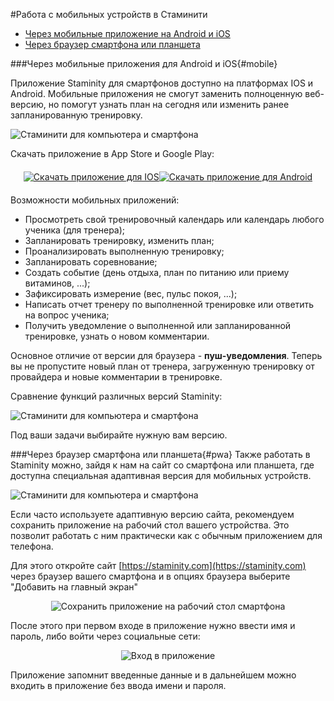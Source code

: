 #Работа с мобильных устройств в Стаминити

* [Через мобильные приложение на Android и iOS](#mobile)
* [Через браузер смартфона или планшета](#pwa)

###Через мобильные приложения для Android и iOS{#mobile}

Приложение Staminity для смартфонов доступно на платформах IOS и Android. Мобильные приложения не смогут заменить полноценную веб-версию, но помогут узнать план на сегодня или изменить ранее запланированную тренировку. 

![Стаминити для компьютера и смартфона](https://264710.selcdn.ru/assets/images/mobile/mobile-options-2.png)

Скачать приложение в App Store и Google Play:

<div class="td-guide__downloads">
<a target="_blank" href="https://itunes.apple.com/app/true/id1257031952">
<img src="https://d3ptyyxy2at9ui.cloudfront.net/2e92241a82d85ff0065c23fac1a645df.svg" alt="Скачать приложение для IOS"></a>

<a target="_blank" href="https://play.google.com/store/apps/details?id=com.staminity.phoneapp">
<img src="https://d3ptyyxy2at9ui.cloudfront.net/3371f0722d31099070bef0f710811816.svg" alt="Скачать приложение для Android"></a>
</div>

  <style>
   .td-guide__downloads {
    display: -webkit-box;
    display: -ms-flexbox;
    display: flex;
    -webkit-box-pack: center;
    -ms-flex-pack: center;
    justify-content: center;
    margin-bottom: 20px;
    margin-top: 20px;
    margin-left: 20px;
    margin-right: 20px;
    text-align: center;
}     
  </style>

Возможности мобильных приложений:

* Просмотреть свой тренировочный календарь или календарь любого ученика (для тренера);
* Запланировать тренировку, изменить план;
* Проанализировать выполненную тренировку;
* Запланировать соревнование;
* Создать событие (день отдыха, план по питанию или приему витаминов, ...);
* Зафиксировать измерение (вес, пульс покоя, ...);
* Написать отчет тренеру по выполненной тренировке или ответить на вопрос ученика;
* Получить уведомление о выполненной или запланированной тренировке, узнать о новом комментарии.

Основное отличие от версии для браузера - **пуш-уведомления**. Теперь вы не пропустите новый план от тренера, загруженную тренировку от провайдера и новые комментарии в тренировке.

Сравнение функций различных версий Staminity:

![Стаминити для компьютера и смартфона](https://264710.selcdn.ru/assets/images/mobile/web-mobile-compare.png)

Под ваши задачи выбирайте нужную вам версию.

###Через браузер смартфона или планшета{#pwa}
Также работать в Staminity можно, зайдя к нам на сайт со смартфона или планшета, где доступна специальная адаптивная версия для мобильных устройств.

![Стаминити для компьютера и смартфона](https://264710.selcdn.ru/assets/images/mobile-pwa/Desktop-and-mobile2.png)

Если часто используете адаптивную версию сайта, рекомендуем сохранить приложение на рабочий стол вашего устройства. Это позволит работать с ним практически как с обычным приложением для телефона.

Для этого откройте сайт [https://staminity.com](https://staminity.com) через браузер вашего смартфона и в опциях браузера выберите "Добавить на главный экран"

<p style="text-align:center"><img src="https://264710.selcdn.ru/assets/images/mobile-pwa/save-to-desktop.gif" alt="Сохранить приложение на рабочий стол смартфона"/></p>

После этого при первом входе в приложение нужно ввести имя и пароль, либо войти через социальные сети:

<p style="text-align:center"><img src="https://264710.selcdn.ru/assets/images/mobile-pwa/signin-pwa.gif" alt="Вход в приложение"/></p>

Приложение запомнит введенные данные и в дальнейшем можно входить в приложение без ввода имени и пароля. 